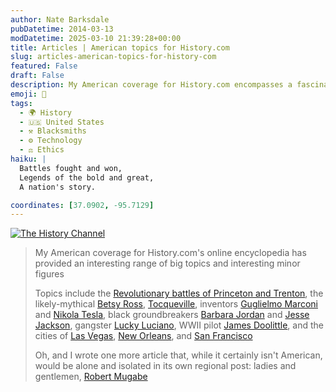 ```yaml
---
author: Nate Barksdale
pubDatetime: 2014-03-13
modDatetime: 2025-03-10 21:39:28+00:00
title: Articles | American topics for History.com
slug: articles-american-topics-for-history-com
featured: False
draft: False
description: My American coverage for History.com encompasses a fascinating array of significant events and influential figures.
emoji: 📜
tags:
  - 🌍 History
  - 🇺🇸 United States
  - ⚒️ Blacksmiths
  - ⚙️ Technology
  - ⚖️ Ethics
haiku: |
  Battles fought and won,  
  Legends of the bold and great,  
  A nation's story.

coordinates: [37.0902, -95.7129]
---
```


[![The History Channel](@assets/images/history-log.png)](http://www.history.com/topics)

> My American coverage for History.com's online encyclopedia has provided an interesting range of big topics and interesting minor figures
>
> Topics include the [Revolutionary battles of Princeton and Trenton](http://www.history.com/topics/american-revolution/battles-of-trenton-and-princeton), the likely-mythical [Betsy Ross](http://www.history.com/topics/american-revolution/betsy-ross), [Tocqueville](http://www.history.com/topics/alexis-de-tocqueville), inventors [Guglielmo Marconi](http://www.history.com/topics/inventions/guglielmo-marconi) and [Nikola Tesla](http://www.history.com/topics/inventions/nikola-tesla), black groundbreakers [Barbara Jordan](http://www.history.com/topics/black-history/barbara-c-jordan) and [Jesse Jackson](http://www.history.com/topics/black-history/jesse-jackson), gangster [Lucky Luciano](http://www.history.com/topics/lucky-luciano), WWII pilot [James Doolittle](http://www.history.com/topics/world-war-ii/james-h-doolittle), and the cities of [Las Vegas](http://www.history.com/topics/las-vegas), [New Orleans](http://www.history.com/topics/new-orleans), and [San Francisco](http://www.history.com/topics/san-francisco)
>
> Oh, and I wrote one more article that, while it certainly isn't American, would be alone and isolated in its own regional post: ladies and gentlemen, [Robert Mugabe](http://www.history.com/topics/robert-mugabe)
